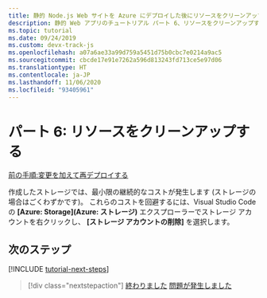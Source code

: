 ```yaml
---
title: 静的 Node.js Web サイトを Azure にデプロイした後にリソースをクリーンアップする
description: 静的 Web アプリのチュートリアル パート 6、リソースをクリーンアップする。
ms.topic: tutorial
ms.date: 09/24/2019
ms.custom: devx-track-js
ms.openlocfilehash: a07a6ae33a99d759a5451d75b0cbc7e0214a9ac5
ms.sourcegitcommit: cbcde17e91e7262a596d813243fd713ce5e97d06
ms.translationtype: HT
ms.contentlocale: ja-JP
ms.lasthandoff: 11/06/2020
ms.locfileid: "93405961"
---
```

# <a name="part-6-clean-up-resources"></a>パート 6: リソースをクリーンアップする

[前の手順:変更を加えて再デプロイする](tutorial-vscode-static-website-node-05.md)

作成したストレージでは、最小限の継続的なコストが発生します (ストレージの場合はごくわずかです)。 これらのコストを回避するには、Visual Studio Code の **[Azure: Storage]\(Azure: ストレージ\)** エクスプローラーでストレージ アカウントを右クリックし、 **[ストレージ アカウントの削除]** を選択します。

## <a name="next-steps"></a>次のステップ

[!INCLUDE [tutorial-next-steps](includes/tutorial-next-steps.md)]

> [!div class="nextstepaction"]
> [終わりました](./how-to/create-static-site.md) [問題が発生しました](https://www.research.net/r/PWZWZ52?tutorial=node-deployment-staticwebsite&step=clean-up-resources)